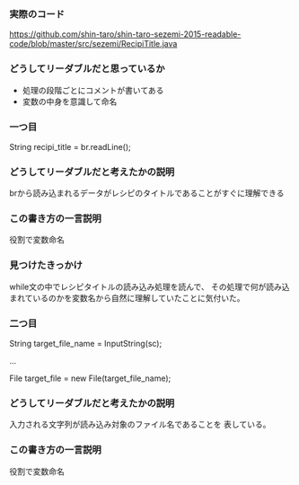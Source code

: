 ### 実際のコード
https://github.com/shin-taro/shin-taro-sezemi-2015-readable-code/blob/master/src/sezemi/RecipiTitle.java

### どうしてリーダブルだと思っているか
* 処理の段階ごとにコメントが書いてある
* 変数の中身を意識して命名


### 一つ目
String recipi_title = br.readLine();

### どうしてリーダブルだと考えたかの説明
brから読み込まれるデータがレシピのタイトルであることがすぐに理解できる

### この書き方の一言説明
役割で変数命名

### 見つけたきっかけ
while文の中でレシピタイトルの読み込み処理を読んで、
その処理で何が読み込まれているのかを変数名から自然に理解していたことに気付いた。


### 二つ目
String target_file_name = InputString(sc);

...

File target_file = new File(target_file_name);

### どうしてリーダブルだと考えたかの説明
入力される文字列が読み込み対象のファイル名であることを
表している。

### この書き方の一言説明
役割で変数命名


